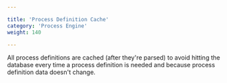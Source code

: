 ```yaml
---

title: 'Process Definition Cache'
category: 'Process Engine'
weight: 140

---
```


All process definitions are cached (after they're parsed) to avoid hitting the database every time a process definition is needed and because process definition data doesn't change.

